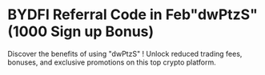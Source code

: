 # BYDFI Referral Code in Feb"dwPtzS" (1000 Sign up Bonus)
Discover the benefits of using "dwPtzS" ! Unlock reduced trading fees,  bonuses, and exclusive promotions on this top crypto platform.
